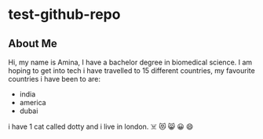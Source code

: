 # test-github-repo

## About Me
Hi, my name is Amina, I have a bachelor degree in biomedical science.
I am hoping to get into tech 
i have travelled to 15 different countries, my favourite countries i have been to are:
- india 
- america 
- dubai
  
i have 1 cat called dotty and i live in london.
:skull_and_crossbones:
:heart_eyes_cat:
:smile_cat:
:grinning:
:smile:
